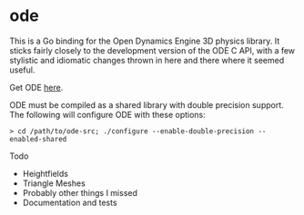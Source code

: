 ode
===

This is a Go binding for the Open Dynamics Engine 3D physics library.  It
sticks fairly closely to the development version of the ODE C API, with a few
stylistic and idiomatic changes thrown in here and there where it seemed
useful.

Get ODE [here](http://bitbucket.org/odedevs/ode/).

ODE must be compiled as a shared library with double precision support.  The
following will configure ODE with these options:

`> cd /path/to/ode-src; ./configure --enable-double-precision --enabled-shared`

Todo
* Heightfields
* Triangle Meshes
* Probably other things I missed
* Documentation and tests
